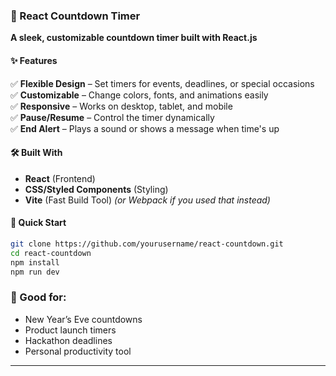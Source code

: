 ### **🎉 React Countdown Timer**  
**A sleek, customizable countdown timer built with React.js**  

#### **✨ Features**  
✅ **Flexible Design** – Set timers for events, deadlines, or special occasions  
✅ **Customizable** – Change colors, fonts, and animations easily  
✅ **Responsive** – Works on desktop, tablet, and mobile  
✅ **Pause/Resume** – Control the timer dynamically  
✅ **End Alert** – Plays a sound or shows a message when time's up  

#### **🛠 Built With**  
- **React** (Frontend)  
- **CSS/Styled Components** (Styling)  
- **Vite** (Fast Build Tool) *(or Webpack if you used that instead)*  

#### **🚀 Quick Start**  
```bash
git clone https://github.com/yourusername/react-countdown.git  
cd react-countdown  
npm install  
npm run dev  
```

### **📌 Good for:**  
- New Year’s Eve countdowns  
- Product launch timers  
- Hackathon deadlines  
- Personal productivity tool  

---
